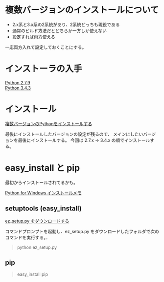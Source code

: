 # 複数バージョンのインストールについて

* 2.x系と3.x系の2系統があり、2系統どっちも現役である
* 通常のビルド方法だとどちらか一方しか使えない
* 設定すれば両方使える

一応両方入れて設定しておくことにする。


# インストーラの入手

[Python 2.7.9](
https://www.python.org/downloads/release/python-279/)  
[Python 3.4.3](
https://www.python.org/downloads/release/python-343/)


# インストール

[複数バージョンのPythonをインストールする](
http://blog.livedoor.jp/gab_km/archives/1273488.html)

最後にインストールしたバージョンの設定が残るので、
メインにしたいバージョンを最後にインストールする。
今回は 2.7.x → 3.4.x の順でインストールする。


# easy_install と pip

最初からインストールされてるかも。

[Python for Windows インストールメモ](
http://www.aoki.ecei.tohoku.ac.jp/~ito/python_windows.html)


## setuptools (easy_install)

[ez_setup.py をダウンロードする](
https://bitbucket.org/pypa/setuptools/raw/bootstrap/ez_setup.py)

コマンドプロンプトを起動し、ez_setup.py をダウンロードしたフォルダで次のコマンドを実行する。．

> python ez_setup.py


## pip

> easy_install pip
